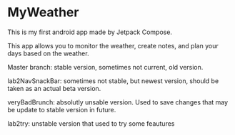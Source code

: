 # MyWeather
This is my first android app made by Jetpack Compose.

This app allows you to monitor the weather, create notes, and plan your days based on the weather.

Master branch: stable version, sometimes not current, old version.

lab2NavSnackBar: sometimes not stable, but newest version, should be taken as an actual beta version.

veryBadBrunch: absolutly unsable version. Used to save changes that may be update to stable version in future.

lab2try: unstable version that used to try some feautures
